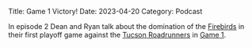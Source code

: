 Title: Game 1 Victory!
Date: 2023-04-20
Category: Podcast

In episode 2 Dean and Ryan talk about the domination of the [Firebirds](https://cvfirebirds.com/) in their first playoff game against the [Tucson Roadrunners](https://www.tucsonroadrunners.com/) in [Game 1](https://theahl.com/stats/game-center/1025090).
